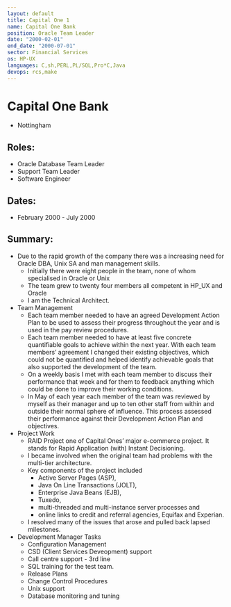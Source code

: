 ```yaml
---
layout: default
title: Capital One 1
name: Capital One Bank
position: Oracle Team Leader
date: "2000-02-01"
end_date: "2000-07-01"
sector: Financial Services
os: HP-UX
languages: C,sh,PERL,PL/SQL,Pro*C,Java
devops: rcs,make
---
```

# Capital One Bank
- Nottingham

## Roles:		
- Oracle Database Team Leader
- Support Team Leader
- Software Engineer

## Dates: 		
- February 2000 - July 2000

## Summary:
-	Due to the rapid growth of the company there was a increasing need for Oracle DBA, Unix SA and man management skills.
	- 	Initially there were eight people in the team, none of whom specialised in Oracle or Unix
	-	The team grew to twenty four members all competent in HP_UX and Oracle
	- 	I am the Technical Architect.
- 	Team Management
	- 	Each team member needed to have an agreed Development Action Plan to be used to assess their progress throughout the year and is used in the pay review procedures.
	-	Each team member needed to have at least five concrete quantifiable goals to achieve within the next year. With each team members’ agreement I changed their existing objectives, which could not be quantified and helped identify achievable goals that also supported the development of the team.
	-	On a weekly basis I met with each team member to discuss their performance that week and for them to feedback anything which could be done to improve their working conditions.
	-	In May of each year each member of the team was reviewed by myself as their manager and up to ten other staff from within and outside their normal sphere of influence. This process assessed their performance against their Development Action Plan and objectives.
-	Project Work
	-	RAID Project one of Capital Ones’ major e-commerce project. It stands for Rapid Application (with) Instant Decisioning. 
	-	I became involved when the original team had problems with the multi-tier architecture. 
	-	Key components of the project included 
		-	Active Server Pages (ASP), 
		-	Java On Line Transactions (JOLT), 
		-	Enterprise Java Beans (EJB), 
		-	Tuxedo, 
		-	multi-threaded and multi-instance server processes and 
		-	online links to credit and referral agencies, Equifax and Experian. 
	-	I resolved many of the issues that arose and pulled back lapsed milestones.
-	Development Manager Tasks
	-	Configuration Management
	-	CSD (Client Services Deveopment) support
	-	Call centre support - 3rd line
	-	SQL training for the test team.
	-	Release Plans
	-	Change Control Procedures
	-	Unix support
	-	Database monitoring and tuning
